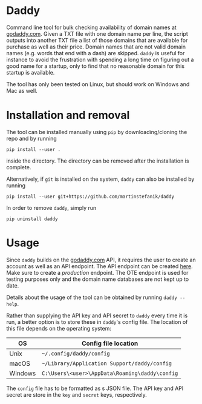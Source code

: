 # Daddy

Command line tool for bulk checking availability of domain names at [godaddy.com](https://www.godaddy.com). Given a TXT file with one domain name per line, the script outputs into another TXT file a list of those domains that are available for purchase as well as their price. Domain names that are not valid domain names (e.g. words that end with a dash) are skipped. `daddy` is useful for instance to avoid the frustration with spending a long time on figuring out a good name for a startup, only to find that no reasonable domain for this startup is available.

The tool has only been tested on Linux, but should work on Windows and Mac as well.

# Installation and removal

The tool can be installed manually using `pip` by downloading/cloning the repo and by running

```
pip install --user .
```

inside the directory. The directory can be removed after the installation is complete.

Alternatively, if `git` is installed on the system, `daddy` can also be installed by running

```
pip install --user git+https://github.com/martinstefanik/daddy
```

In order to remove `daddy`, simply run

```
pip uninstall daddy
```

# Usage

Since `daddy` builds on the [godaddy.com](https://www.godaddy.com) API, it requires the user to create an account as well as an API endpoint. The API endpoint can be created [here](https://developer.godaddy.com/keys). Make sure to create a *production* endpoint. The OTE endpoint is used for testing purposes only and the domain name databases are not kept up to date.

Details about the usage of the tool can be obtained by running `daddy --help`.

Rather than supplying the API key and API secret to `daddy` every time it is run, a better option is to store these in `daddy`'s config file. The location of this file depends on the operating system:

| OS      | Config file location                           |
| ------- | ---------------------------------------------- |
| Unix    | `~/.config/daddy/config`                       |
| macOS   | `~/Library/Application Support/daddy/config`   |
| Windows | `C:\Users\<user>\AppData\Roaming\daddy\config` |

The `config` file has to be formatted as s JSON file. The API key and API secret are store in the `key` and `secret` keys, respectively.
